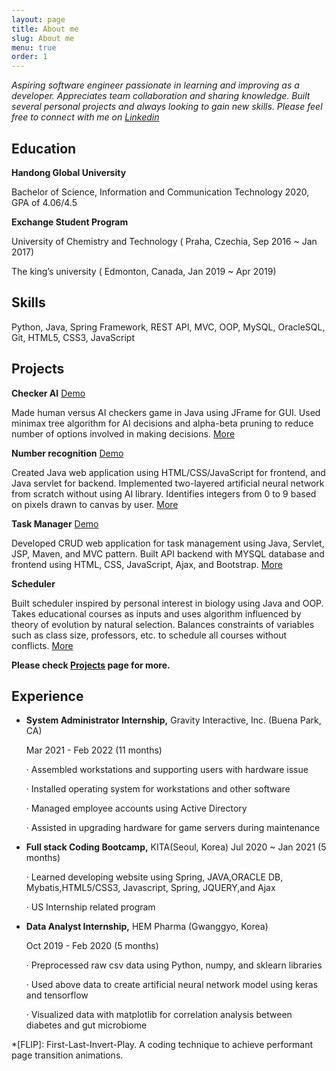 ```yaml
---
layout: page
title: About me
slug: About me
menu: true
order: 1
---
```


*Aspiring software engineer passionate in learning and improving as a developer. Appreciates team collaboration and sharing knowledge. Built several personal projects and always looking to gain new skills. Please feel free to connect with me on <a href="https://kr.linkedin.com/in/yeji/en-us?trk=profile-badge">Linkedin</a>*

## Education

**Handong Global University**

Bachelor of Science, Information and Communication Technology  2020, GPA of 4.06/4.5

**Exchange Student Program**

University of Chemistry and Technology ( Praha, Czechia, Sep  2016 ~ Jan 2017)

The king’s university ( Edmonton, Canada, Jan 2019 ~ Apr 2019)

## Skills

Python, Java, Spring Framework, REST API, MVC, OOP, MySQL, OracleSQL, Git, HTML5, CSS3, JavaScript

## Projects

**Checker AI** [Demo](https://yejip.com/project/Checker/checkerAI_demo.html)

Made human versus AI checkers game in Java using JFrame for GUI. Used minimax tree algorithm for AI decisions and alpha-beta pruning to reduce number of options involved in making decisions. [More](https://yejip.com/project/checkers.html)

**Number recognition** [Demo](https://characterrecognition.herokuapp.com/)

Created Java web application using HTML/CSS/JavaScript for frontend, and Java servlet for backend. Implemented two-layered artificial neural network from scratch without using AI library. Identifies integers from 0 to 9 based on pixels drawn to canvas by user. [More]( [https://yejip.com/project/number-recognition.html])

**Task Manager** [Demo](https://task-manager-simple.herokuapp.com/)

Developed CRUD web application for task management using Java, Servlet, JSP, Maven, and MVC pattern. Built API backend with MYSQL database and frontend using HTML, CSS, JavaScript, Ajax, and Bootstrap. [More](https://yejip.com/project/task-manager.html)

**Scheduler**

Built scheduler inspired by personal interest in biology using Java and OOP. Takes educational courses as inputs and uses algorithm influenced by theory of evolution by natural selection. Balances constraints of variables such as class size, professors, etc. to schedule all courses without conflicts. [More](https://yejip.com/project/GA.html)

**Please check [Projects](https://yejip.com/project/) page for more.**

## Experience

- **System Administrator Internship,** Gravity Interactive, Inc. (Buena Park, CA)

  Mar 2021 - Feb 2022 (11 months)

  ·    Assembled workstations and supporting users with hardware issue

  ·    Installed operating system for workstations and other software

  ·    Managed employee accounts using Active Directory

  ·    Assisted in upgrading hardware for game servers during maintenance

- **Full stack Coding Bootcamp,** KITA(Seoul, Korea) Jul 2020 ~ Jan 2021 (5 months)

   ·    Learned developing website using Spring,  JAVA,ORACLE DB, Mybatis,HTML5/CSS3, Javascript, Spring, JQUERY,and Ajax

   ·    US Internship related program

- **Data Analyst Internship,** HEM Pharma (Gwanggyo, Korea)

  Oct 2019 - Feb 2020 (5 months)

  ·    Preprocessed raw csv data using Python, numpy, and sklearn libraries

  ·    Used above data to create artificial neural network model using keras and tensorflow

  ·    Visualized data with matplotlib for correlation analysis between diabetes and gut microbiome

*[FLIP]: First-Last-Invert-Play. A coding technique to achieve performant page transition animations.
